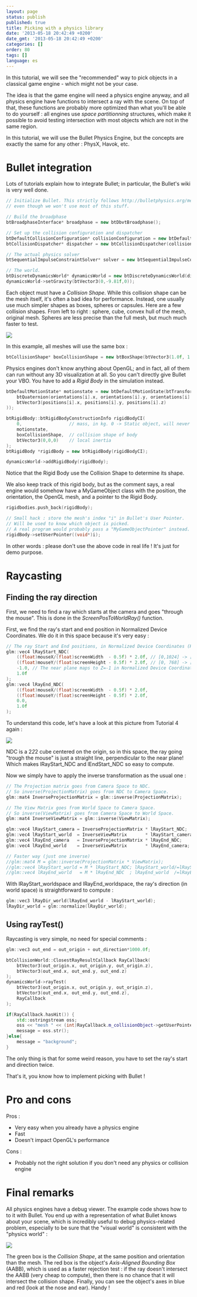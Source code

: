 ```yaml
---
layout: page
status: publish
published: true
title: Picking with a physics library
date: '2013-05-18 20:42:49 +0200'
date_gmt: '2013-05-18 20:42:49 +0200'
categories: []
order: 80
tags: []
language: es
---
```


In this tutorial, we will see the "recommended" way to pick objects in a classical game engine - which might not be your case.

The idea is that the game engine will need a physics engine anyway, and all physics engine have functions to intersect a ray with the scene. On top of that, these functions are probably more optimized than what you'll be able to do yourself : all engines use *space partitionning* structures, which make it possible to avoid testing intersection with most objects which are not in the same region.

In this tutorial, we will use the Bullet Physics Engine, but the concepts are exactly the same for any other : PhysX, Havok, etc.

# Bullet integration

Lots of tutorials explain how to integrate Bullet; in particular, the Bullet's wiki is very well done.

``` cpp
// Initialize Bullet. This strictly follows http://bulletphysics.org/mediawiki-1.5.8/index.php/Hello_World, 
// even though we won't use most of this stuff.

// Build the broadphase
btBroadphaseInterface* broadphase = new btDbvtBroadphase();

// Set up the collision configuration and dispatcher
btDefaultCollisionConfiguration* collisionConfiguration = new btDefaultCollisionConfiguration();
btCollisionDispatcher* dispatcher = new btCollisionDispatcher(collisionConfiguration);

// The actual physics solver
btSequentialImpulseConstraintSolver* solver = new btSequentialImpulseConstraintSolver;

// The world.
btDiscreteDynamicsWorld* dynamicsWorld = new btDiscreteDynamicsWorld(dispatcher,broadphase,solver,collisionConfiguration);
dynamicsWorld->setGravity(btVector3(0,-9.81f,0));
```

Each object must have a *Collision Shape*. While this collision shape can be the mesh itself, it's often a bad idea for performance. Instead, one usually use much simpler shapes as boxes, spheres or capsules. Here are a few collision shapes. From left to right : sphere, cube, convex hull of the mesh, original mesh. Spheres are less precise than the full mesh, but much much faster to test.

![]({{site.baseurl}}/assets/images/tuto-picking-physics-library/CollisionShapes.png)


In this example, all meshes will use the same box :

``` cpp
btCollisionShape* boxCollisionShape = new btBoxShape(btVector3(1.0f, 1.0f, 1.0f));
```

Physics engines don't know anything about OpenGL; and in fact, all of them can run without any 3D visualization at all. So you can't directly give Bullet your VBO. You have to add a *Rigid Body* in the simulation instead.

``` cpp
btDefaultMotionState* motionstate = new btDefaultMotionState(btTransform(
	btQuaternion(orientations[i].x, orientations[i].y, orientations[i].z, orientations[i].w), 
	btVector3(positions[i].x, positions[i].y, positions[i].z)
));

btRigidBody::btRigidBodyConstructionInfo rigidBodyCI(
	0,                  // mass, in kg. 0 -> Static object, will never move.
	motionstate,
	boxCollisionShape,  // collision shape of body
	btVector3(0,0,0)    // local inertia
);
btRigidBody *rigidBody = new btRigidBody(rigidBodyCI);

dynamicsWorld->addRigidBody(rigidBody);
```

Notice that the Rigid Body use the Collision Shape to determine its shape.

We also keep track of this rigid body, but as the comment says, a real engine would somehow have a MyGameObject class with the position, the orientation, the OpenGL mesh, and a pointer to the Rigid Body.

``` cpp
rigidbodies.push_back(rigidBody);

// Small hack : store the mesh's index "i" in Bullet's User Pointer.
// Will be used to know which object is picked. 
// A real program would probably pass a "MyGameObjectPointer" instead.
rigidBody->setUserPointer((void*)i);
```

In other words : please don't use the above code in real life ! It's just for demo purpose.

# Raycasting


## Finding the ray direction

First, we need to find a ray which starts at the camera and goes "through the mouse". This is done in the *ScreenPosToWorldRay()* function.

First, we find the ray's start and end position in Normalized Device Coordinates. We do it in this space because it's very easy :

``` cpp
// The ray Start and End positions, in Normalized Device Coordinates (Have you read Tutorial 4 ?)
glm::vec4 lRayStart_NDC(
	((float)mouseX/(float)screenWidth  - 0.5f) * 2.0f, // [0,1024] -> [-1,1]
	((float)mouseY/(float)screenHeight - 0.5f) * 2.0f, // [0, 768] -> [-1,1]
	-1.0, // The near plane maps to Z=-1 in Normalized Device Coordinates
	1.0f
);
glm::vec4 lRayEnd_NDC(
	((float)mouseX/(float)screenWidth  - 0.5f) * 2.0f,
	((float)mouseY/(float)screenHeight - 0.5f) * 2.0f,
	0.0,
	1.0f
);
```

To understand this code, let's have a look at this picture from Tutorial 4 again :

![]({{site.baseurl}}/assets/images/tuto-picking-physics-library/homogeneous.png)


NDC is a 2*2*2 cube centered on the origin, so in this space, the ray going "trough the mouse" is just a straight line, perpendicular to the near plane! Which makes lRayStart_NDC and lEndStart_NDC so easy to compute.

Now we simply have to apply the inverse transformation as the usual one :

``` cpp
// The Projection matrix goes from Camera Space to NDC.
// So inverse(ProjectionMatrix) goes from NDC to Camera Space.
glm::mat4 InverseProjectionMatrix = glm::inverse(ProjectionMatrix);

// The View Matrix goes from World Space to Camera Space.
// So inverse(ViewMatrix) goes from Camera Space to World Space.
glm::mat4 InverseViewMatrix = glm::inverse(ViewMatrix);

glm::vec4 lRayStart_camera = InverseProjectionMatrix * lRayStart_NDC;    lRayStart_camera/=lRayStart_camera.w;
glm::vec4 lRayStart_world  = InverseViewMatrix       * lRayStart_camera; lRayStart_world /=lRayStart_world .w;
glm::vec4 lRayEnd_camera   = InverseProjectionMatrix * lRayEnd_NDC;      lRayEnd_camera  /=lRayEnd_camera  .w;
glm::vec4 lRayEnd_world    = InverseViewMatrix       * lRayEnd_camera;   lRayEnd_world   /=lRayEnd_world   .w;

// Faster way (just one inverse)
//glm::mat4 M = glm::inverse(ProjectionMatrix * ViewMatrix);
//glm::vec4 lRayStart_world = M * lRayStart_NDC; lRayStart_world/=lRayStart_world.w;
//glm::vec4 lRayEnd_world   = M * lRayEnd_NDC  ; lRayEnd_world  /=lRayEnd_world.w;
```

With lRayStart_worldspace and lRayEnd_worldspace, the ray's direction (in world space) is straightforward to compute :

``` cpp
glm::vec3 lRayDir_world(lRayEnd_world - lRayStart_world);
lRayDir_world = glm::normalize(lRayDir_world);
```

## Using rayTest()

Raycasting is very simple, no need for special comments :

``` cpp
glm::vec3 out_end = out_origin + out_direction*1000.0f;

btCollisionWorld::ClosestRayResultCallback RayCallback(
	btVector3(out_origin.x, out_origin.y, out_origin.z), 
	btVector3(out_end.x, out_end.y, out_end.z)
);
dynamicsWorld->rayTest(
	btVector3(out_origin.x, out_origin.y, out_origin.z), 
	btVector3(out_end.x, out_end.y, out_end.z), 
	RayCallback
);

if(RayCallback.hasHit()) {
	std::ostringstream oss;
	oss << "mesh " << (int)RayCallback.m_collisionObject->getUserPointer();
	message = oss.str();
}else{
	message = "background";
}
```

The only thing is that for some weird reason, you have to set the ray's start and direction twice.

That's it, you know how to implement picking with Bullet !

# Pro and cons

Pros :

* Very easy when you already have a physics engine
* Fast
* Doesn't impact OpenGL's performance

Cons :

* Probably not the right solution if you don't need any physics or collision engine


# Final remarks

All physics engines have a debug viewer. The example code shows how to to it with Bullet. You end up with a representation of what Bullet knows about your scene, which is incredibly useful to debug physics-related problem, especially to be sure that the "visual world" is consistent with the "physics world" :

![]({{site.baseurl}}/assets/images/tuto-picking-physics-library/BulletDebug.png)


The green box is the *Collision Shape*, at the same position and orientation than the mesh. The red box is the object's *Axis-Aligned Bounding Box* (AABB), which is used as a faster rejection test : if the ray doesn't intersect the AABB (very cheap to compute), then there is no chance that it will intersect the collision shape. Finally, you can see the object's axes in blue and red (look at the nose and ear). Handy !
